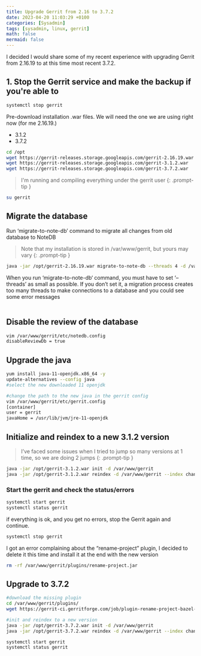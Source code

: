 ```yaml
---
title: Upgrade Gerrit from 2.16 to 3.7.2
date: 2023-04-20 11:03:29 +0100
categories: [Sysadmin]
tags: [sysadmin, linux, gerrit]
math: false
mermaid: false
---
```


I decided I would share some of my recent experience with upgrading Gerrit from 2.16.19 to at this time most recent 3.7.2.

## 1. Stop the Gerrit service and make the backup if you're able to

```bash
systemctl stop gerrit
```

Pre-download installation .war files. We will need
the one we are using right now (for me 2.16.19.)
* 3.1.2
* 3.7.2

```bash
cd /opt
wget https://gerrit-releases.storage.googleapis.com/gerrit-2.16.19.war
wget https://gerrit-releases.storage.googleapis.com/gerrit-3.1.2.war
wget https://gerrit-releases.storage.googleapis.com/gerrit-3.7.2.war
```

> I'm running and compiling everything under the gerrit user
{: .prompt-tip }

```bash
su gerrit
```

## Migrate the database
Run ‘migrate-to-note-db’ command to migrate all changes from old database to NoteDB

> Note that my installation is stored  in /var/www/gerrit, but yours may vary
{: .prompt-tip }


```bash
java -jar /opt/gerrit-2.16.19.war migrate-to-note-db --threads 4 -d /var/www/gerrit
```

When you run ‘migrate-to-note-db‘ command, you must have to set ‘–threads’ as small as possible. If you don’t set it, a migration process creates too many threads to make connections to a database and you could see some error messages
</br>
</br>

## Disable the review of the database
```bash
vim /var/www/gerrit/etc/notedb.config
disableReviewDb = true
```

## Upgrade the java
```bash
yum install java-11-openjdk.x86_64 -y
update-alternatives --config java
#select the new downloaded 11 openjdk

#change the path to the new java in the gerrit config
vim /var/www/gerrit/etc/gerrit.config
[container]
user = gerrit
javaHome = /usr/lib/jvm/jre-11-openjdk
```

## Initialize and reindex to a new 3.1.2 version

> I’ve faced some issues when I tried to jump so many versions at 1 time, so we are doing 2 jumps
{: .prompt-tip }

```bash
java -jar /opt/gerrit-3.1.2.war init -d /var/www/gerrit
java -jar /opt/gerrit-3.1.2.war reindex -d /var/www/gerrit --index changes
```

### Start the gerrit and check the status/errors
```bash
systemctl start gerrit
systemctl status gerrit
```

if everything is ok, and you get no errors, stop the Gerrit again and continue.


```bash
systemctl stop gerrit
```

I got an error complaining about the “rename-project” plugin, I decided to delete it  this time and install it at the end with the new version

```bash
rm -rf /var/www/gerrit/plugins/rename-project.jar
```

## Upgrade to 3.7.2

```bash
#download the missing plugin
cd /var/www/gerrit/plugins/
wget https://gerrit-ci.gerritforge.com/job/plugin-rename-project-bazel-master-stable-3.5/lastStableBuild/artifact/bazel-bin/plugins/rename-project/rename-project.jar

#init and reindex to a new version
java -jar /opt/gerrit-3.7.2.war init -d /var/www/gerrit
java -jar /opt/gerrit-3.7.2.war reindex -d /var/www/gerrit --index changes

systemctl start gerrit
systemctl status gerrit
```